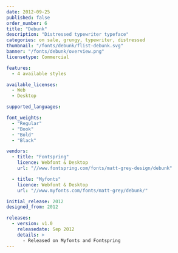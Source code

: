 ```yaml
---
date: 2012-09-25
published: false
order_number: 6
title: "Debunk"
description: "Distressed typewriter typeface"
categories: on sale, grungy, typewriter, distressed
thumbnail: "/fonts/debunk/flist-debunk.svg"
banner: "/fonts/debunk/overview.png"
licensetype: Commercial

features:
  - 4 available styles

available_licenses:
  - Web
  - Desktop

supported_languages:

font_weights:
  - "Regular"
  - "Book"
  - "Bold"
  - "Black"

vendors:
  - title: "Fontspring"
    licence: Webfont & Desktop
    url: "//www.fontspring.com/fonts/matt-grey-design/debunk"

  - title: "Myfonts"
    licence: Webfont & Desktop
    url: "//www.myfonts.com/fonts/matt-grey/debunk/"

initial_release: 2012
designed_from: 2012

releases:
  - version: v1.0
    releasedate: Sep 2012
    details: >
      - Released on Myfonts and Fontspring
---
```

